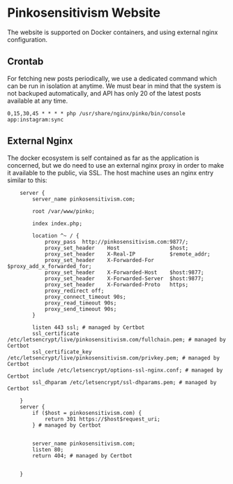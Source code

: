 # Pinkosensitivism Website

The website is supported on Docker containers, and using external nginx configuration.

## Crontab

For fetching new posts periodically, we use a dedicated command which can be run in isolation at anytime. We must bear in mind that the system is not backuped automatically, and API has only 20 of the latest posts available at any time.

```
0,15,30,45 * * * * php /usr/share/nginx/pinko/bin/console app:instagram:sync
```

## External Nginx

The docker ecosystem is self contained as far as the application is concerned, but we do need to use an external nginx proxy in order to make it available to the public, via SSL. The host machine uses an nginx entry similar to this:

```nginx
	server {
	    server_name pinkosensitivism.com;

	    root /var/www/pinko;

	    index index.php;

	    location ^~ / {
	        proxy_pass  http://pinkosensitivism.com:9877/;
	        proxy_set_header    Host                $host;
	        proxy_set_header    X-Real-IP           $remote_addr;
	        proxy_set_header    X-Forwarded-For     $proxy_add_x_forwarded_for;
	        proxy_set_header    X-Forwarded-Host    $host:9877;
	        proxy_set_header    X-Forwarded-Server  $host:9877;
	        proxy_set_header    X-Forwarded-Proto   https;
	        proxy_redirect off;
	        proxy_connect_timeout 90s;
	        proxy_read_timeout 90s;
	        proxy_send_timeout 90s;
	    }

	    listen 443 ssl; # managed by Certbot
	    ssl_certificate /etc/letsencrypt/live/pinkosensitivism.com/fullchain.pem; # managed by Certbot
	    ssl_certificate_key /etc/letsencrypt/live/pinkosensitivism.com/privkey.pem; # managed by Certbot
	    include /etc/letsencrypt/options-ssl-nginx.conf; # managed by Certbot
	    ssl_dhparam /etc/letsencrypt/ssl-dhparams.pem; # managed by Certbot

	}
	server {
	    if ($host = pinkosensitivism.com) {
	        return 301 https://$host$request_uri;
	    } # managed by Certbot


	    server_name pinkosensitivism.com;
	    listen 80;
	    return 404; # managed by Certbot


	}
```